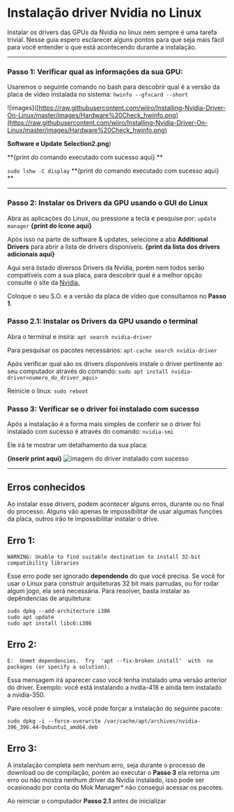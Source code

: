 Instalação driver Nvidia no Linux
===
Instalar os drivers das GPUs da Nvidia no linux nem sempre é uma tarefa trivial. Nesse guia espero esclarecer alguns pontos para que seja mais fácil para você entender o que está acontecendo durante a instalação.

---

### Passo 1: Verificar qual as informações da sua GPU:

Usaremos o seguinte comando no bash para descobrir qual é a versão da placa de vídeo instalada no sistema:
`hwinfo --gfxcard --short`

![images]([https://raw.githubusercontent.com/wiiro/Installing-Nvidia-Driver-On-Linux/master/images/Hardware%20Check_hwinfo.png](https://raw.githubusercontent.com/wiiro/Installing-Nvidia-Driver-On-Linux/master/images/Hardware%20Check_hwinfo.png)

**Software e Update Selection2.png**)

**{print do comando executado com sucesso aqui} **

`sudo lshw -C display` 
**{print do comando executado com sucesso aqui} **

---

### Passo 2: Instalar os Drivers da GPU usando o GUI do Linux

Abra as aplicações do Linux, ou pressione a tecla e pesquise por: 
`update manager`
**{print  do ícone aqui}**

Após isso na parte de software & updates, selecione a aba **Additional Drivers** para abrir 
a lista de drivers disponíveis.
**{print da lista dos drivers adicionais aqui}**

Aqui será listado diversos Drivers da Nvidia, porém nem todos serão compatíveis com a sua placa, para descobrir qual é a melhor opção consulte o site da [Nvidia.](https://www.nvidia.com.br/Download/index.aspx?lang=br)

Coloque o seu S.O. e a versão da placa de vídeo que consultamos no **Passo 1**.

### Passo 2.1: Instalar os Drivers da GPU usando o terminal

Abra o terminal e insira: 
`apt search nvidia-driver`

Para pesquisar os pacotes necessários: 
`apt-cache search nvidia-driver`

Após verificar qual são os drivers disponíveis instale o driver pertinente ao seu computador através do comando: 
`sudo apt install nvidia-driver<numero_do_driver_aqui>`

Reinicie o linux:
`sudo reboot`


### Passo 3: Verificar se o driver foi instalado com sucesso

Após a instalação é a forma mais simples de conferir se o driver foi instalado com sucesso é através do comando:
`nvidia-smi`

Ele irá te mostrar um detalhamento da sua placa:

**{inserir print aqui}**
![imagem do driver instalado com sucesso](/engcorp/Pictures/imagem.png)

---

## Erros conhecidos

Ao instalar esse drivers, podem acontecer alguns erros, durante ou no final do processo. Alguns vão apenas te impossibilitar de usar algumas funções da placa, outros irão te impossibilitar instalar o drive.

## Erro 1:

`WARNING: Unable to find suitable destination to install 32-bit compatibility libraries`

Esse erro pode ser ignorado **dependendo** do que você precisa. Se você for usar o Linux para construir arquiteturas 32 bit mais parrudas, ou for rodar algum jogo, ela será necessária. Para resolver, basta instalar as depêndencias de arquitetura:

```
sudo dpkg --add-architecture i386
sudo apt update
sudo apt install libc6:i386
```
## Erro 2:

`E:  Unmet dependencies.  Try  'apt --fix-broken install'  with  no packages (or specify a solution).`

Essa mensagem irá aparecer caso você tenha instalado uma versão anterior do driver. Exemplo: você está instalando a nvdia-418 e ainda tem instalado a nvidia-350.

Pare resolver é simples, você pode forçar a instalação do seguinte pacote:

`sudo dpkg -i --force-overwrite /var/cache/apt/archives/nvidia-396_396.44-0ubuntu1_amd64.deb`

## Erro 3:

A instalação completa sem nenhum erro, seja durante o processo de download ou de compilação, porém ao executar o **Passo 3** ela retorna um erro ou não mostra nenhum driver da Nvidia instalado, isso pode ser ocasionado por conta do Mok Manager* não consegui acessar os pacotes.

Ao reiniciar o computador **Passo 2.1** antes de inicializar
